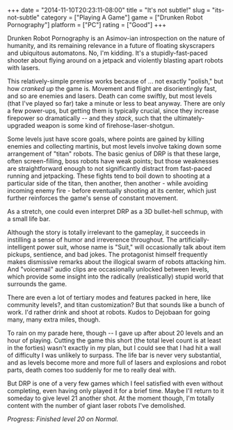 +++
date = "2014-11-10T20:23:11-08:00"
title = "It's not subtle!"
slug = "its-not-subtle"
category = ["Playing A Game"]
game = ["Drunken Robot Pornography"]
platform = ["PC"]
rating = ["Good"]
+++

Drunken Robot Pornography is an Asimov-ian introspection on the nature of humanity, and its remaining relevance in a future of floating skyscrapers and ubiquitous automatons.  No, I'm kidding.  It's a stupidly-fast-paced shooter about flying around on a jetpack and violently blasting apart robots with lasers.

This relatively-simple premise works because of ... not exactly "polish," but how <i>cranked up</i> the game is.  Movement and flight are disorientingly fast, and so are enemies and lasers.  Death can come swiftly, but most levels (that I've played so far) take a minute or less to beat anyway.  There are only a few power-ups, but getting them is typically crucial, since they increase firepower so dramatically -- and they <i>stack</i>, such that the ultimately-upgraded weapon is some kind of firehose-laser-shotgun.

Some levels just have score goals, where points are gained by killing enemies and collecting martinis, but most levels involve taking down some arrangement of "titan" robots.  The basic genius of DRP is that these large, often screen-filling, boss robots have weak points; but those weaknesses are straightforward enough to not significantly distract from fast-paced running and jetpacking.  These fights tend to boil down to shooting at a particular side of the titan, then another, then another - while avoiding incoming enemy fire - before eventually shooting at its center, which just further reinforces the game's sense of constant movement.

As a stretch, one could even interpret DRP as a 3D bullet-hell schmup, with a small life bar.

Although the story is totally irrelevant to the gameplay, it succeeds in instilling a sense of humor and irreverence throughout.  The artificially-intelligent power suit, whose name is "Suit," will occasionally talk about item pickups, sentience, and bad jokes.  The protagonist himself frequently makes dismissive remarks about the illogical swarm of robots attacking him.  And "voicemail" audio clips are occasionally unlocked between levels, which provide some insight into the radically (realistically) stupid world that surrounds the game.

There are even a lot of tertiary modes and features packed in here, like community levels?, and titan customization?  But that sounds like a bunch of work.  I'd rather drink and shoot at robots.  Kudos to Dejobaan for going many, many extra miles, though.

To rain on my parade here, though -- I gave up after about 20 levels and an hour of playing.  Cutting the game this short (the total level count is at least in the forties) wasn't exactly in my plan, but I could see that I had hit a wall of difficulty I was unlikely to surpass.  The life bar is never very substantial, and as levels become more and more full of lasers and explosions and robot parts, death comes too suddenly for me to really deal with.

But DRP is one of a very few games which I feel satisfied with even without completing, even having only played it for a brief time.  Maybe I'll return to it someday to give level 21 another shot.  At the moment though, I'm totally content with the number of giant laser robots I've demolished.

<i>Progress: Finished level 20 on Normal.</i>